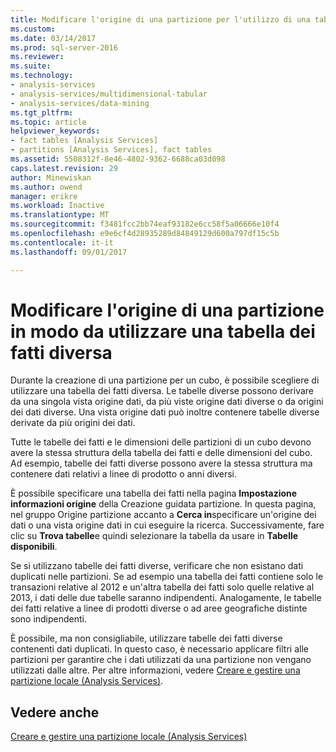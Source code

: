 ```yaml
---
title: Modificare l'origine di una partizione per l'utilizzo di una tabella dei fatti diverse | Documenti Microsoft
ms.custom: 
ms.date: 03/14/2017
ms.prod: sql-server-2016
ms.reviewer: 
ms.suite: 
ms.technology:
- analysis-services
- analysis-services/multidimensional-tabular
- analysis-services/data-mining
ms.tgt_pltfrm: 
ms.topic: article
helpviewer_keywords:
- fact tables [Analysis Services]
- partitions [Analysis Services], fact tables
ms.assetid: 5508312f-8e46-4802-9362-6688ca03d098
caps.latest.revision: 29
author: Minewiskan
ms.author: owend
manager: erikre
ms.workload: Inactive
ms.translationtype: MT
ms.sourcegitcommit: f3481fcc2bb74eaf93182e6cc58f5a06666e10f4
ms.openlocfilehash: e9e6cf4d28935289d84849129d600a797df15c5b
ms.contentlocale: it-it
ms.lasthandoff: 09/01/2017

---
```

# <a name="change-a-partition-source-to-use-a-different-fact-table"></a>Modificare l'origine di una partizione in modo da utilizzare una tabella dei fatti diversa
  Durante la creazione di una partizione per un cubo, è possibile scegliere di utilizzare una tabella dei fatti diversa. Le tabelle diverse possono derivare da una singola vista origine dati, da più viste origine dati diverse o da origini dei dati diverse. Una vista origine dati può inoltre contenere tabelle diverse derivate da più origini dei dati.  
  
 Tutte le tabelle dei fatti e le dimensioni delle partizioni di un cubo devono avere la stessa struttura della tabella dei fatti e delle dimensioni del cubo. Ad esempio, tabelle dei fatti diverse possono avere la stessa struttura ma contenere dati relativi a linee di prodotto o anni diversi.  
  
 È possibile specificare una tabella dei fatti nella pagina **Impostazione informazioni origine** della Creazione guidata partizione. In questa pagina, nel gruppo Origine partizione accanto a **Cerca in**specificare un'origine dei dati o una vista origine dati in cui eseguire la ricerca. Successivamente, fare clic su **Trova tabelle**e quindi selezionare la tabella da usare in **Tabelle disponibili**.  
  
 Se si utilizzano tabelle dei fatti diverse, verificare che non esistano dati duplicati nelle partizioni. Se ad esempio una tabella dei fatti contiene solo le transazioni relative al 2012 e un'altra tabella dei fatti solo quelle relative al 2013, i dati delle due tabelle saranno indipendenti. Analogamente, le tabelle dei fatti relative a linee di prodotti diverse o ad aree geografiche distinte sono indipendenti.  
  
 È possibile, ma non consigliabile, utilizzare tabelle dei fatti diverse contenenti dati duplicati. In questo caso, è necessario applicare filtri alle partizioni per garantire che i dati utilizzati da una partizione non vengano utilizzati dalle altre. Per altre informazioni, vedere [Creare e gestire una partizione locale &#40;Analysis Services&#41;](../../analysis-services/multidimensional-models/create-and-manage-a-local-partition-analysis-services.md).  
  
## <a name="see-also"></a>Vedere anche  
 [Creare e gestire una partizione locale &#40;Analysis Services&#41;](../../analysis-services/multidimensional-models/create-and-manage-a-local-partition-analysis-services.md)  
  
  

